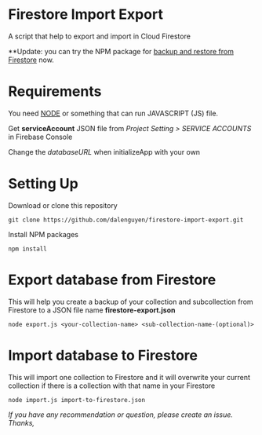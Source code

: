 # Firestore Import Export
A script that help to export and import in Cloud Firestore

**Update: you can try the NPM package for [backup and restore from Firestore](https://github.com/dalenguyen/firestore-backup-restore) now.

# Requirements

You need [NODE](https://nodejs.org/en/download/) or something that can run JAVASCRIPT (JS) file.

Get **serviceAccount** JSON file from *Project Setting > SERVICE ACCOUNTS* in Firebase Console

Change the *databaseURL* when initializeApp with your own

# Setting Up

Download or clone this repository

```
git clone https://github.com/dalenguyen/firestore-import-export.git
```

Install NPM packages

```
npm install
```

# Export database from Firestore

This will help you create a backup of your collection and subcollection from Firestore to a JSON file name **firestore-export.json**

```
node export.js <your-collection-name> <sub-collection-name-(optional)>
```

# Import database to Firestore

This will import one collection to Firestore and it will overwrite your current collection if there is a collection with that name in your Firestore

```
node import.js import-to-firestore.json
```

*If you have any recommendation or question, please create an issue. Thanks,*

